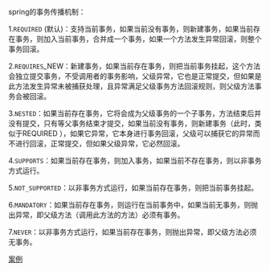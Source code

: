 spring的事务传播机制：

1.`REQUIRED` (默认)：支持当前事务，如果当前没有事务，则新建事务，如果当前存在事务，则加入当前事务，合并成一个事务，如果一个方法发生异常回滚，则整个事务回滚。

2.`REQUIRES`_NEW：新建事务，如果当前存在事务，则把当前事务挂起，这个方法会独立提交事务，不受调用者的事务影响，父级异常，它也是正常提交，但如果是此方法发生异常未被捕获处理，且异常满足父级事务方法回滚规则，则父级方法事务会被回滚。

3.`NESTED`：如果当前存在事务，它将会成为父级事务的一个子事务，方法结束后并没有提交，只有等父事务结束才提交，如果当前没有事务，则新建事务（此时，类似于REQUIRED ），如果它异常，它本身进行事务回滚，父级可以捕获它的异常而不进行回滚，正常提交，但如果父级异常，它必然回滚。

4.`SUPPORTS`：如果当前存在事务，则加入事务，如果当前不存在事务，则以非事务方式运行。

5.`NOT_SUPPORTED`：以非事务方式运行，如果当前存在事务，则把当前事务挂起。

6.`MANDATORY`：如果当前存在事务，则运行在当前事务中，如果当前无事务，则抛出异常，即父级方法（调用此方法的方法）必须有事务。

7.`NEVER`：以非事务方式运行，如果当前存在事务，则抛出异常，即父级方法必须无事务。

[案例](https://blog.csdn.net/C_AJing/article/details/106054265)